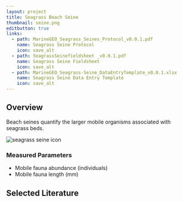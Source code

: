 ```yaml
---
layout: project
title: Seagrass Beach Seine
thumbnail: seine.png
editbutton: true
links:
  - path: MarineGEO_Seagrass_Seines_Protocol_v0.0.1.pdf
    name: Seagrass Seine Protocol
    icon: save_alt
  - path: SeagrassSeinefieldsheet _v0.0.1.pdf
    name: Seagrass Seine Fieldsheet
    icon: save_alt
  - path: MarineGEO_Seagrass-Seine_DataEntryTemplate_v0.0.1.xlsx
    name: Seagrass Seine Data Entry Template
    icon: save_alt
---
```


## Overview
Beach seines quantify the larger mobile organisms associated with seagrass beds.


![seagrass seine icon]({{site.baseurl}}/assets/modules/seagrass-seine/seine.png)

### Measured Parameters
  - Mobile fauna abundance (individuals)
  - Mobile fauna length (mm)

## Selected Literature
